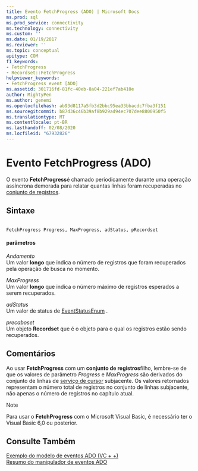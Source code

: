 ```yaml
---
title: Evento FetchProgress (ADO) | Microsoft Docs
ms.prod: sql
ms.prod_service: connectivity
ms.technology: connectivity
ms.custom: ''
ms.date: 01/19/2017
ms.reviewer: ''
ms.topic: conceptual
apitype: COM
f1_keywords:
- FetchProgress
- Recordset::FetchProgress
helpviewer_keywords:
- FetchProgress event [ADO]
ms.assetid: 301716fd-81fc-40eb-8a04-221ef7ab410e
author: MightyPen
ms.author: genemi
ms.openlocfilehash: ab93d8117a5fb3d2bbc95ea33bbacdc7fba3f151
ms.sourcegitcommit: b87d36c46b39af8b929ad94ec707dee8800950f5
ms.translationtype: MT
ms.contentlocale: pt-BR
ms.lasthandoff: 02/08/2020
ms.locfileid: "67932826"
---
```

# <a name="fetchprogress-event-ado"></a>Evento FetchProgress (ADO)
O evento **FetchProgress**é chamado periodicamente durante uma operação assíncrona demorada para relatar quantas linhas foram recuperadas no [conjunto de registros](../../../ado/reference/ado-api/recordset-object-ado.md).  
  
## <a name="syntax"></a>Sintaxe  
  
```  
  
FetchProgress Progress, MaxProgress, adStatus, pRecordset  
```  
  
#### <a name="parameters"></a>parâmetros  
 *Andamento*  
 Um valor **longo** que indica o número de registros que foram recuperados pela operação de busca no momento.  
  
 *MaxProgress*  
 Um valor **longo** que indica o número máximo de registros esperados a serem recuperados.  
  
 *adStatus*  
 Um valor de status de [EventStatusEnum](../../../ado/reference/ado-api/eventstatusenum.md) .  
  
 *precaboset*  
 Um objeto **Recordset** que é o objeto para o qual os registros estão sendo recuperados.  
  
## <a name="remarks"></a>Comentários  
 Ao usar **FetchProgress** com um **conjunto de registros**filho, lembre-se de que os valores de parâmetro *Progress* e *MaxProgress* são derivados do conjunto de linhas de [serviço de cursor](../../../ado/guide/appendixes/microsoft-cursor-service-for-ole-db-ado-service-component.md) subjacente. Os valores retornados representam o número total de registros no conjunto de linhas subjacente, não apenas o número de registros no capítulo atual.  
  
> [!NOTE]
>  Para usar o **FetchProgress** com o Microsoft Visual Basic, é necessário ter o Visual Basic 6,0 ou posterior.  
  
## <a name="see-also"></a>Consulte Também  
 [Exemplo do modelo de eventos ADO (VC + +)](../../../ado/reference/ado-api/ado-events-model-example-vc.md)   
 [Resumo do manipulador de eventos ADO](../../../ado/guide/data/ado-event-handler-summary.md)
